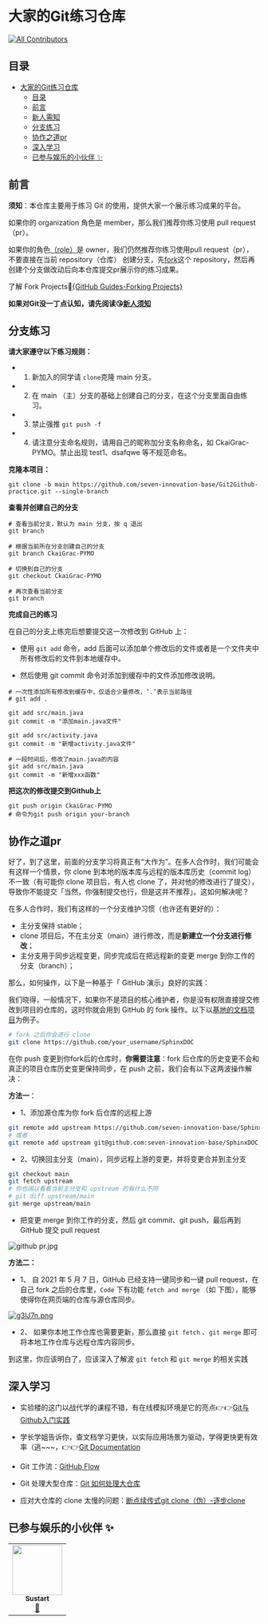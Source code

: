 # 大家的Git练习仓库
<!-- ALL-CONTRIBUTORS-BADGE:START - Do not remove or modify this section -->
[![All Contributors](https://img.shields.io/badge/all_contributors-1-orange.svg?style=flat-square)](#contributors-)
<!-- ALL-CONTRIBUTORS-BADGE:END -->

## 目录

- [大家的Git练习仓库](#大家的git练习仓库)
  - [目录](#目录)
  - [前言](#前言)
  - [新人需知](致大一/)
  - [分支练习](#分支练习)
  - [协作之道pr](#协作之道pr)
  - [深入学习](#深入学习)
  - [已参与娱乐的小伙伴 ✨](#已参与娱乐的小伙伴-)

## 前言

**须知**：本仓库主要用于练习 Git 的使用，提供大家一个展示练习成果的平台。

如果你的 organization 角色是 member，那么我们推荐你练习使用 pull request（pr）。

如果你的角色[（role）](https://github.com/orgs/seven-innovation-base/people)是 owner，我们仍然推荐你练习使用pull request（pr），不要直接在当前 repository（仓库） 创建分支，先[fork](https://github.com/seven-innovation-base/Git2Github-practice/fork)这个 repository，然后再创建个分支做改动后向本仓库提交pr展示你的练习成果。

了解 Fork Projects🍳[{GitHub Guides-Forking Projects}](https://guides.github.com/activities/forking/)

**如果对Git没一丁点认知，请先阅读😘[新人须知](致大一/)**

## 分支练习

**请大家遵守以下练习规则：**

- 1. 新加入的同学请 `clone`克隆 main 分支。
- 2. 在 main （主）分支的基础上创建自己的分支，在这个分支里面自由练习。
- 3. 禁止强推 `git push -f`
- 4. 请注意分支命名规则，请用自己的昵称加分支名称命名，如 CkaiGrac-PYMO。禁止出现 test1、dsafqwe 等不规范命名。

**克隆本项目：**

```shell
git clone -b main https://github.com/seven-innovation-base/Git2Github-practice.git --single-branch
```

**查看并创建自己的分支**

```shell
# 查看当前分支，默认为 main 分支，按 q 退出
git branch

# 根据当前所在分支创建自己的分支
git branch CkaiGrac-PYMO

# 切换到自己的分支
git checkout CkaiGrac-PYMO

# 再次查看当前分支
git branch
```

**完成自己的练习**

在自己的分支上练完后想要提交这一次修改到 GitHub 上：

- 使用 `git add` 命令，add 后面可以添加单个修改后的文件或者是一个文件夹中所有修改后的文件到本地缓存中。

- 然后使用 git commit 命令对添加到缓存中的文件添加修改说明。

```shell
# 一次性添加所有修改到缓存中，仅适合少量修改，‘.’表示当前路径
# git add .

git add src/main.java
git commit -m "添加main.java文件"

git add src/activity.java
git commit -m "新增activity.java文件"

# 一段时间后，修改了main.java的内容
git add src/main.java
git commit -m "新增xxx函数"
```

**把这次的修改提交到Github上**
```shell
git push origin CkaiGrac-PYMO
# 命令为git push origin your-branch
```

## 协作之道pr

好了，到了这里，前面的分支学习将真正有“大作为”。在多人合作时，我们可能会有这样一个情景，你 clone 到本地的版本库与远程的版本库历史（commit log）不一致（有可能你 clone 项目后，有人也 clone 了，并对他的修改进行了提交），导致你不能提交「当然，你强制提交也行，但是这并不推荐」。这如何解决呢？

在多人合作时，我们有这样的一个分支维护习惯（也许还有更好的）：

- 主分支保持 stable；
- clone 项目后，不在主分支（main）进行修改，而是**新建立一个分支进行修改**；
- 主分支用于同步远程变更，同步完成后在把远程新的变更 merge 到你工作的分支（branch）；

那么，如何操作，以下是一种基于「 GitHub 演示」良好的实践：

我们晓得，一般情况下，如果你不是项目的核心维护者，你是没有权限直接提交修改到项目的仓库的，这时你就会用到 GitHub 的 fork 操作。以下以[基地的文档项目](https://github.com/seven-innovation-base/SphinxDOC)为例子。

```bash
# fork 之后你会进行 clone
git clone https://github.com/your_username/SphinxDOC
```

在你 push 变更到你fork后的仓库时，**你需要注意**：fork 后仓库的历史变更不会和真正的项目仓库历史变更保持同步，在 push 之前，我们会有以下这两波操作解决：

**方法一**：

- 1、添加源仓库为你 fork 后仓库的远程上游

```bash
git remote add upstream https://github.com/seven-innovation-base/SphinxDOC.git
# 或者
git remote add upstream git@github.com:seven-innovation-base/SphinxDOC.git
```

- 2、切换回主分支（main），同步远程上游的变更，并将变更合并到主分支

```bash
git checkout main
git fetch upstream
# 你也阔以看看当前主分支和 upstream 的有什么不同
# git diff upstream/main
git merge upstream/main
```

- 把变更 merge 到你工作的分支，然后 git commit、git push，最后再到 GitHub 提交 pull request

![github pr.jpg](https://i.loli.net/2020/05/02/KhvHpjMDfT34yVs.png)


**方法二：**

- 1、 自 2021 年 5 月 7 日，GitHub 已经支持一键同步和一键 pull request，在自己 fork 之后的仓库里，``Code`` 下有功能 ``fetch and merge`` （如  下图），能够使得你在网页端的仓库与源仓库同步。

[![g3lJ7n.png](https://z3.ax1x.com/2021/05/07/g3lJ7n.png)](https://imgtu.com/i/g3lJ7n)


- 2、 如果你本地工作仓库也需要更新，那么直接 ``git fetch`` 、``git merge`` 即可将本地工作仓库与远程仓库内容同步。

到这里，你应该明白了，应该深入了解波 `git fetch` 和 `git merge` 的相关实践


## 深入学习

- 实验楼的这门以战代学的课程不错，有在线模拟环境是它的亮点👉👉[Git与Github入门实践](https://www.shiyanlou.com/courses/1035)

- 学长学姐告诉你，查文档学习更快，以实际应用场景为驱动，学得更快更有效率（逃~~~，👉👉[Git Documentation](https://git-scm.com/doc)

- Git 工作流：[GitHub Flow](https://guides.github.com/introduction/flow/)

- Git 处理大型仓库：[Git 如何处理大仓库](https://www.oschina.net/translate/how-to-handle-big-repositories-with-git)

- 应对大仓库的 clone 太慢的问题：[断点续传式git clone（伪）-逐步clone](https://blog.csdn.net/zerooffdate/article/details/79348925)

## 已参与娱乐的小伙伴 ✨

<!-- ALL-CONTRIBUTORS-LIST:START - Do not remove or modify this section -->
<!-- prettier-ignore-start -->
<!-- markdownlint-disable -->
<table>
  <tr>
    <td align="center"><a href="https://zy68.top"><img src="https://avatars1.githubusercontent.com/u/53072382?v=4" width="100px;" alt=""/><br /><sub><b>Sustart</b></sub></a><br /><a href="https://github.com/seven-innovation-base/Git2Github-practice/commits?author=MrGo123" title="Documentation">📖</a></td>
  </tr>
</table>

<!-- markdownlint-enable -->
<!-- prettier-ignore-end -->
<!-- ALL-CONTRIBUTORS-LIST:END -->
